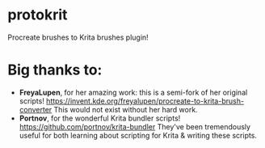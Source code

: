 # protokrit
Procreate brushes to Krita brushes plugin!

# Big thanks to:
* **FreyaLupen**, for her amazing work: this is a semi-fork of her original scripts! <https://invent.kde.org/freyalupen/procreate-to-krita-brush-converter> This would not exist without her hard work.
* **Portnov**, for the wonderful Krita bundler scripts! <https://github.com/portnov/krita-bundler> They've been tremendously useful for both learning about scripting for Krita & writing these scripts.
